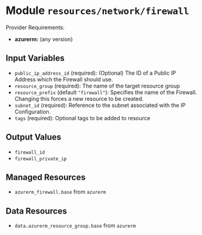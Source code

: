 
# Module `resources/network/firewall`

Provider Requirements:
* **azurerm:** (any version)

## Input Variables
* `public_ip_address_id` (required): (Optional) The ID of a Public IP Address which the Firewall should use.
* `resource_group` (required): The name of the target resource group
* `resource_prefix` (default `"firewall"`): Specifies the name of the Firewall. Changing this forces a new resource to be created.
* `subnet_id` (required): Reference to the subnet associated with the IP Configuration.
* `tags` (required): Optional tags to be added to resource

## Output Values
* `firewall_id`
* `firewall_private_ip`

## Managed Resources
* `azurerm_firewall.base` from `azurerm`

## Data Resources
* `data.azurerm_resource_group.base` from `azurerm`

